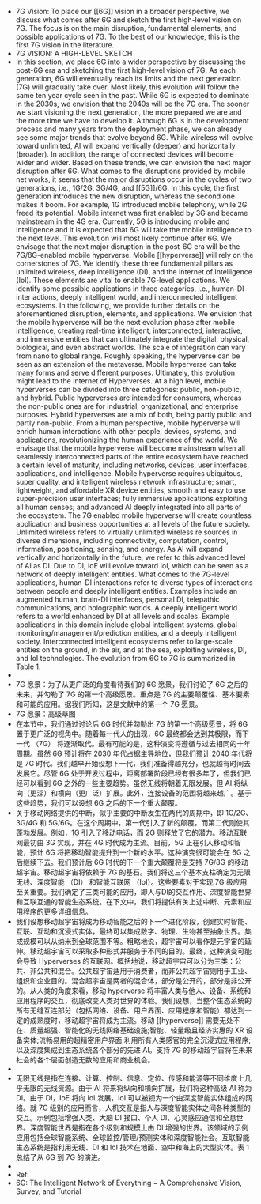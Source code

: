 - 7G Vision: To place our [[6G]] vision in a broader perspective, we discuss what comes after 6G and sketch the first high-level vision on 7G. The focus is on the main disruption, fundamental elements, and possible applications of 7G. To the best of our knowledge, this is the first 7G vision in the literature.
- 7G VISION: A HIGH-LEVEL SKETCH
- In this section, we place 6G into a wider perspective by discussing the post-6G era and sketching the first high-level vision of 7G. As each generation, 6G will eventually reach its limits and the next generation (7G) will gradually take over. Most likely, this evolution will follow the same ten year cycle seen in the past. While 6G is expected to dominate in the 2030s, we envision that the 2040s will be the 7G era. The sooner we start visioning the next generation, the more prepared we are and the more time we have to develop it. Although 6G is in the development process and many years from the deployment phase, we can already see some major trends that evolve beyond 6G. While wireless will evolve toward unlimited, AI will expand vertically (deeper) and horizontally (broader). In addition, the range of connected devices will become wider and wider. Based on these trends, we can envision the next major disruption after 6G. 
  What comes to the disruptions provided by mobile net works, it seems that the major disruptions occur in the cycles of two generations, i.e., 1G/2G, 3G/4G, and [[5G]]/6G. In this cycle, the first generation introduces the new disruption, whereas the second one makes it boom. For example, 1G introduced mobile telephony, while 2G freed its potential. Mobile internet was first enabled by 3G and became mainstream in the 4G era. Currently, 5G is introducing mobile and intelligence and it is expected that 6G will take the mobile intelligence to the next level. This evolution will most likely continue after 6G. We envisage that the next major disruption in the post-6G era will be the 7G/8G-enabled mobile hyperverse. Mobile [[hyperverse]] will rely on the cornerstones of 7G. We identify these three fundamental pillars as unlimited wireless, deep intelligence (DI), and the Internet of Intelligence (IoI). These elements are vital to enable 7G-level applications. We identify some possible applications in three categories, i.e., human-DI inter actions, deeply intelligent world, and interconnected intelligent ecosystems. In the following, we provide further details on the aforementioned disruption, elements, and applications. 
  We envision that the mobile hyperverse will be the next evolution phase after mobile intelligence, creating real-time intelligent, interconnected, interactive, and immersive entities that can ultimately integrate the digital, physical, biological, and even abstract worlds. The scale of integration can vary from nano to global range. Roughly speaking, the hyperverse can be seen as an extension of the metaverse. Mobile hyperverse can take many forms and serve different purposes. Ultimately, this evolution might lead to the Internet of Hyperverses. At a high level, mobile hyperverses can be divided into three categories: public, non-public, and hybrid. Public hyperverses are intended for consumers, whereas the non-public ones are for industrial, organizational, and enterprise purposes. Hybrid hyperverses are a mix of both, being partly public and partly non-public. From a human perspective, mobile hyperverse will enrich human interactions with other people, devices, systems, and applications, revolutionizing the human experience of the world. We envisage that the mobile hyperverse will become mainstream when all seamlessly interconnected parts of the entire ecosystem have reached a certain level of maturity, including networks, devices, user interfaces, applications, and intelligence. Mobile hyperverse requires ubiquitous, super quality, and intelligent wireless network infrastructure; smart, lightweight, and affordable XR device entities; smooth and  easy to use super-precision user interfaces; fully immersive applications exploiting all human senses; and advanced AI deeply integrated into all parts of the ecosystem. The 7G enabled mobile hyperverse will create countless application and business opportunities at all levels of the future society. 
  Unlimited wireless refers to virtually unlimited wireless re sources in diverse dimensions, including connectivity, computation, control, information, positioning, sensing, and energy. As AI will expand vertically and horizontally in the future, we refer to this advanced level of AI as DI. Due to DI, IoE will evolve toward IoI, which can be seen as a network of deeply intelligent entities. What comes to the 7G-level applications, human-DI interactions refer to diverse types of interactions between people and deeply intelligent entities. Examples include an augmented human, brain-DI interfaces, personal DI, telepathic communications, and holographic worlds. A deeply intelligent world refers to a world enhanced by DI at all levels and scales. Example applications in this domain include global intelligent systems, global monitoring/management/prediction entities, and a deeply intelligent society. Interconnected intelligent ecosystems refer to large-scale entities on the ground, in the air, and at the sea, exploiting wireless, DI, and IoI technologies. The evolution from 6G to 7G is summarized in Table 1.
-
- 7G 愿景：为了从更广泛的角度看待我们的 6G 愿景，我们讨论了 6G 之后的未来，并勾勒了 7G 的第一个高级愿景。重点是 7G 的主要颠覆性、基本要素和可能的应用。据我们所知，这是文献中的第一个 7G 愿景。
- 7G 愿景：高级草图
- 在本节中，我们通过讨论后 6G 时代并勾勒出 7G 的第一个高级愿景，将 6G 置于更广泛的视角中。随着每一代人的出现，6G 最终都会达到其极限，而下一代 （7G） 将逐渐取代。最有可能的是，这种演变将遵循与过去相同的十年周期。虽然 6G 预计将在 2030 年代占据主导地位，但我们预计 2040 年代将是 7G 时代。我们越早开始设想下一代，我们准备得越充分，也就越有时间去发展它。尽管 6G 处于开发过程中，距离部署阶段已经有很多年了，但我们已经可以看到 6G 之外的一些主要趋势。虽然无线将朝着无限发展，但 AI 将纵向（更深）和横向（更广泛）扩展。此外，连接设备的范围将越来越广。基于这些趋势，我们可以设想 6G 之后的下一个重大颠覆。
- 关于移动网络提供的中断，似乎主要的中断发生在两代的周期中，即 1G/2G、3G/4G 和 5G/6G。在这个周期中，第一代引入了新的颠覆，而第二代则使其蓬勃发展。例如，1G 引入了移动电话，而 2G 则释放了它的潜力。移动互联网最初由 3G 实现，并在 4G 时代成为主流。目前，5G 正在引入移动和智能，预计 6G 将把移动智能提升到一个新的水平。这种演变很可能会在 6G 之后继续下去。我们预计后 6G 时代的下一个重大颠覆将是支持 7G/8G 的移动超宇宙。移动超宇宙将依赖于 7G 的基石。我们将这三个基本支柱确定为无限无线、深度智能 （DI） 和智能互联网 （IoI）。这些要素对于实现 7G 级应用至关重要。我们确定了三类可能的应用，即人与DI的交互作用、深度智能世界和互联互通的智能生态系统。在下文中，我们将提供有关上述中断、元素和应用程序的更多详细信息。
- 我们设想移动超宇宙将成为移动智能之后的下一个进化阶段，创建实时智能、互联、互动和沉浸式实体，最终可以集成数字、物理、生物甚至抽象世界。集成规模可以从纳米到全球范围不等。粗略地说，超宇宙可以看作是元宇宙的延伸。移动超宇宙可以采取多种形式并服务于不同的目的。最终，这种演变可能会导致 Hyperverses 的互联网。概括地说，移动超宇宙可以分为三类：公共、非公共和混合。公共超宇宙适用于消费者，而非公共超宇宙则用于工业、组织和企业目的。混合超宇宙是两者的混合体，部分是公开的，部分是非公开的。从人类的角度来看，移动 hyperverse 将丰富人类与他人、设备、系统和应用程序的交互，彻底改变人类对世界的体验。我们设想，当整个生态系统的所有无缝互连部分（包括网络、设备、用户界面、应用程序和智能）都达到一定的成熟度时，移动超宇宙将成为主流。移动 [[hyperverse]] 需要无处不在、质量超强、智能化的无线网络基础设施;智能、轻量级且经济实惠的 XR 设备实体;流畅易用的超精密用户界面;利用所有人类感官的完全沉浸式应用程序;以及深度集成到生态系统各个部分的先进 AI。支持 7G 的移动超宇宙将在未来社会的各个层面创造无数的应用和商业机会。
-
- 无限无线是指在连接、计算、控制、信息、定位、传感和能源等不同维度上几乎无限的无线资源。由于 AI 将来将纵向和横向扩展，我们将这种高级 AI 称为 DI。由于 DI，IoE 将向 IoI 发展，IoI 可以被视为一个由深度智能实体组成的网络。就 7G 级别的应用而言，人机交互是指人与深度智能实体之间各种类型的交互。示例包括增强人类、大脑 DI 接口、个人 DI、心灵感应通信和全息世界。深度智能世界是指在各个级别和规模上由 DI 增强的世界。该领域的示例应用包括全球智能系统、全球监控/管理/预测实体和深度智能社会。互联智能生态系统是指利用无线、DI 和 IoI 技术在地面、空中和海上的大型实体。表 1 总结了从 6G 到 7G 的演进。
-
- Ref:
- 6G: The Intelligent Network of Everything − A Comprehensive Vision, Survey, and Tutorial
